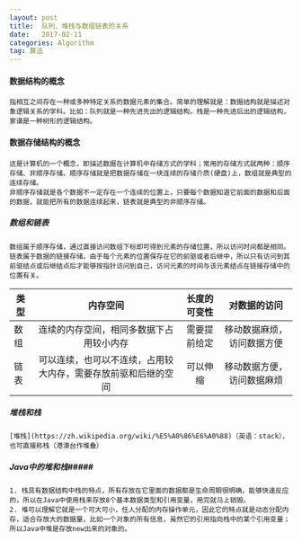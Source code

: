```yaml
---
layout: post
title:  队列、堆栈与数组链表的关系
date:   2017-02-11
categories: Algorithm
tag: 算法
---
```

 

#### 数据结构的概念 ####

	指相互之间存在一种或多种特定关系的数据元素的集合。简单的理解就是：数据结构就是描述对象逻辑关系的学科。比如：队列就是一种先进先出的逻辑结构，栈是一种先进后出的逻辑结构，家谱是一种树形的逻辑结构。


#### 数据存储结构的概念 ####
	
	这是计算机的一个概念，即描述数据在计算机中存储方式的学科；常用的存储方式就两种：顺序存储、非顺序存储。顺序存储就是把数据存储在一块连续的存储介质(硬盘)上，数组就是典型的连续存储。
	非顺序存储就是各个数据不一定存在一个连续的位置上，只要每个数据知道它前面的数据和后面的数据，就能把所有的数据连续起来，链表就是典型的非顺序存储。

##### 数组和链表 #####
	
	数组属于顺序存储，通过直接访问数组下标即可得到元素的存储位置，所以访问时间都是相同。
	链表属于数据的链接存储，由于每个元素的位置保存在它的前驱或者后继中，所以只有访问到其前驱结点或后继结点后才能够按指针访问到自己，访问元素的时间与该元素结点在链接存储中的位置有关。
	

|类型 |内存空间 |长度的可变性 |对数据的访问
|-----|:-------:|:----------:|:----------:|
|数组|连续的内存空间，相同多数据下占用较小内存|需要提前给定|移动数据麻烦，访问数据方便|
|链表|可以连续，也可以不连续，占用较大内存，需要存放前驱和后继的空间|可以伸缩|移动数据方便，访问数据麻烦|

##### 堆栈和栈 #####
	[堆栈](https://zh.wikipedia.org/wiki/%E5%A0%86%E6%A0%88)（英语：stack），也可直接称栈（港澳台作堆叠）

##### Java中的堆和栈#####
		
	1. 栈具有数据结构中栈的特点，所有存放在它里面的数据都是生命周期很明确，能够快速反应的，所以在Java中使用栈来存放8个基本数据类型和引用变量，用完就马上销毁。
	2. 堆可以理解它就是一个可大可小，任人分配的内存操作单元，因此它的特点就是动态分配内存，适合存放大的数据量，比如一个对象的所有信息，虽然它的引用指向栈中的某个引用变量；所以Java中堆是存放new出来的对象的。